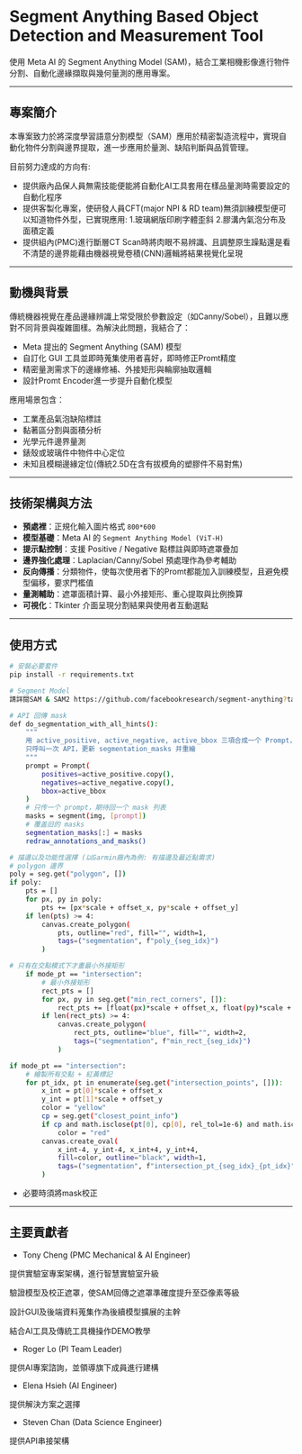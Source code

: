 #  Segment Anything Based Object Detection and Measurement Tool

使用 Meta AI 的 Segment Anything Model (SAM)，結合工業相機影像進行物件分割、自動化邊緣擷取與幾何量測的應用專案。

---

##  專案簡介

本專案致力於將深度學習語意分割模型（SAM）應用於精密製造流程中，實現自動化物件分割與邊界提取，進一步應用於量測、缺陷判斷與品質管理。

目前努力達成的方向有:

- 提供廠內品保人員無需技能便能將自動化AI工具套用在樣品量測時需要設定的自動化程序
- 提供客製化專案，使研發人員CFT(major NPI & RD team)無須訓練模型便可以知道物件外型，已實現應用: 1.玻璃網版印刷字體歪斜 2.膠溝內氣泡分布及面積定義
- 提供組內(PMC)進行斷層CT Scan時將肉眼不易辨識、且調整原生躁點還是看不清楚的邊界能藉由機器視覺卷積(CNN)邏輯將結果視覺化呈現

---

##  動機與背景

傳統機器視覺在產品邊緣辨識上常受限於參數設定（如Canny/Sobel），且難以應對不同背景與複雜圖樣。為解決此問題，我結合了：

- Meta 提出的 Segment Anything (SAM) 模型
- 自訂化 GUI 工具並即時蒐集使用者喜好，即時修正Promt精度
- 精密量測需求下的邊緣修補、外接矩形與輪廓抽取邏輯
- 設計Promt Encoder進一步提升自動化模型

應用場景包含：
- 工業產品氣泡缺陷標註
- 黏著區分割與面積分析
- 光學元件邊界量測
- 錶殼或玻璃件中物件中心定位
- 未知且模糊邊緣定位(傳統2.5D在含有拔模角的塑膠件不易對焦)

---

##  技術架構與方法

- **預處裡**：正規化輸入圖片格式 `800*600`
- **模型基礎**：Meta AI 的 `Segment Anything Model (ViT-H)`
- **提示點控制**：支援 Positive / Negative 點標註與即時遮罩疊加
- **邊界強化處理**：Laplacian/Canny/Sobel 預處理作為參考輔助
- **反向傳播**：分類物件，使每次使用者下的Promt都能加入訓練模型，且避免模型偏移，要求門檻值
- **量測輔助**：遮罩面積計算、最小外接矩形、重心提取與比例換算
- **可視化**：Tkinter 介面呈現分割結果與使用者互動選點

---

##  使用方式

```bash
# 安裝必要套件
pip install -r requirements.txt
```
```bash
# Segment Model
請詳閱SAM & SAM2 https://github.com/facebookresearch/segment-anything?tab=readme-ov-file
```
```bash
# API 回傳 mask
def do_segmentation_with_all_hints():
    """
    用 active_positive, active_negative, active_bbox 三項合成一个 Prompt，
    只呼叫一次 API，更新 segmentation_masks 并重繪
    """
    prompt = Prompt(
        positives=active_positive.copy(),
        negatives=active_negative.copy(),
        bbox=active_bbox
    )
    # 只传一个 prompt，期待回一个 mask 列表
    masks = segment(img, [prompt])
    # 覆盖旧的 masks
    segmentation_masks[:] = masks
    redraw_annotations_and_masks()
```
```bash
# 描邊以及功能性選擇 (以Garmin廠內為例: 有描邊及最近點需求)
# polygon 邊界
poly = seg.get("polygon", [])
if poly:
    pts = []
    for px, py in poly:
        pts += [px*scale + offset_x, py*scale + offset_y]
    if len(pts) >= 4:
        canvas.create_polygon(
            pts, outline="red", fill="", width=1,
            tags=("segmentation", f"poly_{seg_idx}")
        )

# 只有在交點模式下才畫最小外接矩形
    if mode_pt == "intersection":
        # 最小外接矩形
        rect_pts = []
        for px, py in seg.get("min_rect_corners", []):
            rect_pts += [float(px)*scale + offset_x, float(py)*scale + offset_y]
        if len(rect_pts) >= 4:
            canvas.create_polygon(
                rect_pts, outline="blue", fill="", width=2,
                tags=("segmentation", f"min_rect_{seg_idx}")
            )

if mode_pt == "intersection":
    # 繪製所有交點 + 紅黃標記
    for pt_idx, pt in enumerate(seg.get("intersection_points", [])):
        x_int = pt[0]*scale + offset_x
        y_int = pt[1]*scale + offset_y
        color = "yellow"
        cp = seg.get("closest_point_info")
        if cp and math.isclose(pt[0], cp[0], rel_tol=1e-6) and math.isclose(pt[1], cp[1], rel_tol=1e-6):
            color = "red"
        canvas.create_oval(
            x_int-4, y_int-4, x_int+4, y_int+4,
            fill=color, outline="black", width=1,
            tags=("segmentation", f"intersection_pt_{seg_idx}_{pt_idx}")
        )
```
- 必要時須將mask校正

---

##  主要貢獻者

- Tony Cheng (PMC Mechanical & AI Engineer)

提供實驗室專案架構，進行智慧實驗室升級

驗證模型及校正遮罩，使SAM回傳之遮罩準確度提升至亞像素等級

設計GUI及後端資料蒐集作為後續模型擴展的主幹

結合AI工具及傳統工具機操作DEMO教學

- Roger Lo (PI Team Leader)

提供AI專案諮詢，並領導旗下成員進行建構

- Elena Hsieh (AI Engineer)

提供解決方案之選擇

- Steven Chan (Data Science Engineer)

提供API串接架構
